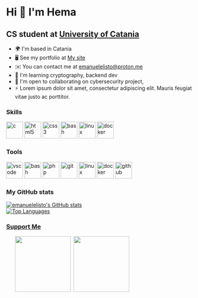 Hi 👋 I'm Hema
===============================

CS student at [University of Catania](unict.it)
----------

* 🌍  I'm based in Catania
* 🖥️  See my portfolio at [My site](http://adadssaf)
* ✉️  You can contact me at [emanuelelisto@proton.me](mailto:emanuelelisto@proton.me)
* 🧠  I'm learning cryptography, backend dev 
* 🤝  I'm open to collaborating on cybersecurity project,
* ⚡  Lorem ipsum dolor sit amet, consectetur adipiscing elit. Mauris feugiat vitae justo ac porttitor. 

### Skills
<p align="left"> 
<img src="https://cdn.jsdelivr.net/gh/devicons/devicon/icons/c/c-original.svg" alt="c" width="45" height="45"/>
<img src="https://cdn.jsdelivr.net/gh/devicons/devicon/icons/html5/html5-original.svg" alt="html5" width="45" height="45"/>
<img src="https://cdn.jsdelivr.net/gh/devicons/devicon/icons/css3/css3-original.svg" alt="css3" width="45" height="45"/>
<img src="https://cdn.jsdelivr.net/gh/devicons/devicon/icons/bash/bash-original.svg" alt="bash" width="45" height="45"/>
<img src="https://cdn.jsdelivr.net/gh/devicons/devicon/icons/linux/linux-original.svg" alt="linux" width="45" height="45"/>
<img src="https://cdn.jsdelivr.net/gh/devicons/devicon/icons/docker/docker-original.svg" alt="docker" width="45" height="45"/>
</a></p>

### Tools 
<p align="left">
<img src="https://cdn.jsdelivr.net/gh/devicons/devicon/icons/vscode/vscode-original.svg" alt="vscode" width="45" height="45"/>
<img src="https://cdn.jsdelivr.net/gh/devicons/devicon/icons/bash/bash-original.svg" alt="bash" width="45" height="45"/>
<img src="https://cdn.jsdelivr.net/gh/devicons/devicon/icons/php/php-original.svg" alt="php" width="45" height="45"/>
<img src="https://cdn.jsdelivr.net/gh/devicons/devicon/icons/git/git-original.svg" alt="git" width="45" height="45"/>
<img src="https://cdn.jsdelivr.net/gh/devicons/devicon/icons/linux/linux-original.svg" alt="linux" width="45" height="45"/>
<img src="https://cdn.jsdelivr.net/gh/devicons/devicon/icons/docker/docker-original.svg" alt="docker" width="45" height="45"/>
<img src="https://cdn.jsdelivr.net/gh/devicons/devicon/icons/github/github-original.svg" alt="github" width="45" height="45"/>
</a></p>

### My GitHub stats
<div class="float-container">
  <div class="float-child green">
<a href="http://www.github.com/emanuelelisto"><img src="https://github-readme-stats.vercel.app/api?username=emanuelelisto&show_icons=true&hide=&count_private=true&title_color=0891b2&text_color=ffffff&icon_color=0891b2&bg_color=1c1917&hide_border=true&show_icons=true" alt="emanuelelisto's GitHub stats" />
 </div>

  <div class="float-child blue"> 
<a href="https://github.com/emanuelelisto" align="left"><img src="https://github-readme-stats.vercel.app/api/top-langs/?username=emanuelelisto&langs_count=10&title_color=0891b2&text_color=ffffff&icon_color=0891b2&bg_color=1c1917&hide_border=true&locale=en&custom_title=Top%20%Languages" alt="Top Languages" />
  </div>
</div>

### Support Me

<ul style="list-style-type: none; margin: 0;">

<li style="display: inline-block; margin-right: 0.25rem;"><a href="https://www.buymeacoffee.com/ema"><img src="https://cdn.buymeacoffee.com/buttons/v2/default-yellow.png" width="150"/></a></li>

<li style="display: inline-block; margin-right: 0.25rem;"><a href="https://www.ko-fi.com/ema"><img src="https://storage.ko-fi.com/cdn/kofi2.png?v=3" width="150"/></a></li>

</ul>
